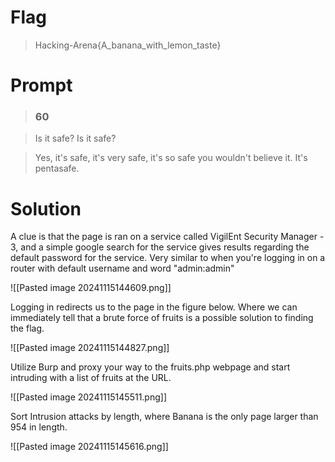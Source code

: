 # Flag

> Hacking-Arena{A_banana_with_lemon_taste}

# Prompt

>### 60

>Is it safe? Is it safe?

>Yes, it's safe, it's very safe, it's so safe you wouldn't believe it. It's pentasafe.
# Solution

A clue is that the page is ran on a service called VigilEnt Security Manager - 3, and a simple google search for the service gives results regarding the default password for the service. Very similar to when you're logging in on a router with default username and word "admin:admin"

![[Pasted image 20241115144609.png]]

Logging in redirects us to the page in the figure below. Where we can immediately tell that a brute force of fruits is a possible solution to finding the flag.

![[Pasted image 20241115144827.png]]

Utilize Burp and proxy your way to the fruits.php webpage and start intruding with a list of fruits at the URL.

![[Pasted image 20241115145511.png]]

Sort Intrusion attacks by length, where Banana is the only page larger than 954 in length.

![[Pasted image 20241115145616.png]]